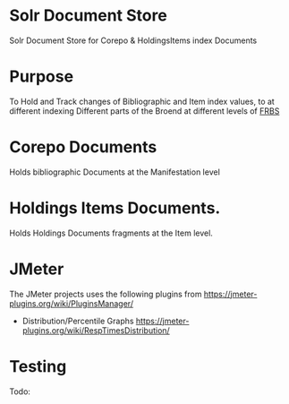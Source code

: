 # Solr Document Store

Solr Document Store for Corepo &amp; HoldingsItems index Documents
  
# Purpose  

To Hold and Track changes of Bibliographic and Item index values, 
to at different indexing Different parts of the Broend at different 
levels of [FRBS](https://en.wikipedia.org/wiki/Functional_Requirements_for_Bibliographic_Records#FRBR_entities)

# Corepo Documents

   Holds bibliographic Documents at the Manifestation level 

# Holdings Items Documents. 
  
   Holds Holdings Documents fragments at the Item level.
           
           
# JMeter 

The JMeter projects uses the following plugins from https://jmeter-plugins.org/wiki/PluginsManager/
   - Distribution/Percentile Graphs  https://jmeter-plugins.org/wiki/RespTimesDistribution/
  
           
# Testing 

Todo:
